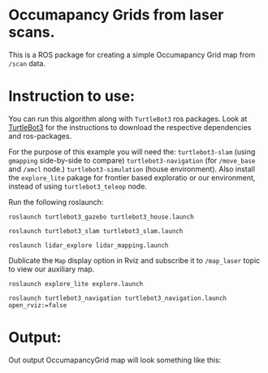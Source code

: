 # Occumapancy Grids from laser scans. 

This is a ROS package for creating a simple Occumapancy Grid map from ``/scan`` data.



# Instruction to use:
You can run this algorithm along with ``TurtleBot3`` ros packages. Look at [TurtleBot3](https://emanual.robotis.com/docs/en/platform/turtlebot3/slam/) for the instructions to 
download the respective dependencies and ros-packages.

For the purpose of this example you will need the:
``turtlebot3-slam`` (using ``gmapping`` side-by-side to compare)
``turtlebot3-navigation`` (for ``/move_base`` and ``/amcl`` node.)
``turtlebot3-simulation`` (house environment). Also install the ``explore_lite`` pakage for 
frontier based exploratio or our environment, instead of using `turtlebot3_teleop` node.

Run the following roslaunch:
```
roslaunch turtlebot3_gazebo turtlebot3_house.launch
```
```
roslaunch turtlebot3_slam turtlebot3_slam.launch 
```
```
roslaunch lidar_explore lidar_mapping.launch
```
Dublicate the `Map` display option in Rviz and subscribe it to `/map_laser` topic to view our auxiliary map. 

```
roslaunch explore_lite explore.launch
```
```
roslaunch turtlebot3_navigation turtlebot3_navigation.launch open_rviz:=false
```

# Output:

Out output OccumapancyGrid map will look something like this: 
